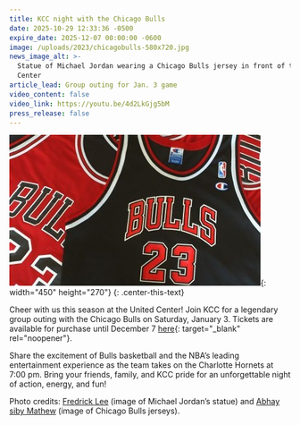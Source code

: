 ```yaml
---
title: KCC night with the Chicago Bulls
date: 2025-10-29 12:33:36 -0500
expire_date: 2025-12-07 00:00:00 -0600
image: /uploads/2023/chicagobulls-580x720.jpg
news_image_alt: >-
  Statue of Michael Jordan wearing a Chicago Bulls jersey in front of the United
  Center
article_lead: Group outing for Jan. 3 game
video_content: false
video_link: https://youtu.be/4d2LkGjg5bM
press_release: false
---
```

![Red and black Chicago Bulls jerseys](/uploads/2023/chicagobulls-450x270.jpg "Red and black Chicago Bulls jerseys"){: width="450" height="270"}
{: .center-this-text}

Cheer with us this season at the United Center! Join KCC for a legendary group outing with the Chicago Bulls on Saturday, January 3. Tickets are available for purchase until December 7 [here](https://www.gofevo.com/event/Kankakeecommunity2 "Kankakee Community College Night"){: target="_blank" rel="noopener"}.

Share the excitement of Bulls basketball and the NBA’s leading entertainment experience as the team takes on the Charlotte Hornets at 7:00 pm. Bring your friends, family, and KCC pride for an unforgettable night of action, energy, and fun!

Photo credits: [Fredrick Lee](https://unsplash.com/@mkaine17?utm_source=unsplash&amp;utm_medium=referral&amp;utm_content=creditCopyText) (image of Michael Jordan’s statue) and [Abhay siby Mathew](https://unsplash.com/@abhay_siby_m?utm_source=unsplash&amp;utm_medium=referral&amp;utm_content=creditCopyText) (image of Chicago Bulls jerseys).